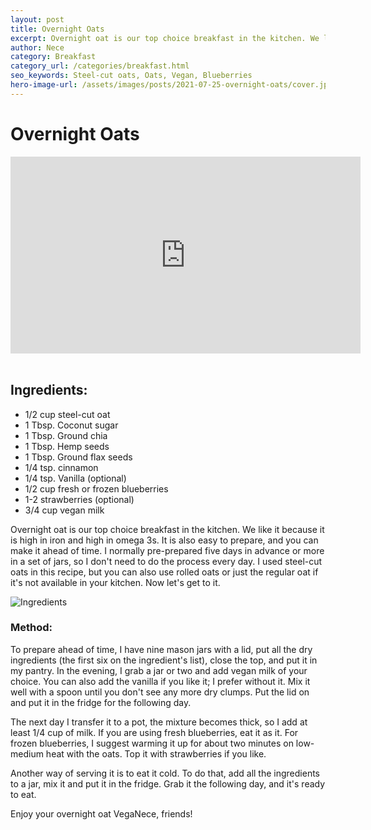 ```yaml
---
layout: post
title: Overnight Oats
excerpt: Overnight oat is our top choice breakfast in the kitchen. We like it because it is high in iron and high in omega 3s.
author: Nece
category: Breakfast
category_url: /categories/breakfast.html
seo_keywords: Steel-cut oats, Oats, Vegan, Blueberries
hero-image-url: /assets/images/posts/2021-07-25-overnight-oats/cover.jpg
---
```


# Overnight Oats

<div class="videoWrapper">
  <iframe width="560" height="315" src="https://www.youtube.com/embed/kS41nqdTQuQ" title="YouTube video player" frameborder="0" allow="accelerometer; autoplay; clipboard-write; encrypted-media; gyroscope; picture-in-picture" allowfullscreen></iframe>
</div>
<br>


## Ingredients:

* 1/2 cup steel-cut oat
* 1 Tbsp. Coconut sugar
* 1 Tbsp. Ground chia
* 1 Tbsp. Hemp seeds
* 1 Tbsp. Ground flax seeds
* 1/4 tsp. cinnamon
* 1/4 tsp. Vanilla (optional)
* 1/2 cup fresh or frozen blueberries
* 1-2 strawberries (optional)
* 3/4 cup vegan milk

Overnight oat is our top choice breakfast in the kitchen. We like it because it is high in iron and high in omega 3s. It is also easy to prepare, and you can make it ahead of time. I normally pre-prepared five days in advance or more in a set of jars, so I don't need to do the process every day. I used steel-cut oats in this recipe, but you can also use rolled oats or just the regular oat if it's not available in your kitchen. Now let's get to it.

![Ingredients](/assets/images/posts/2021-07-25-overnight-oats/ingredients.png "Ingredients")

### Method:

To prepare ahead of time, I have nine mason jars with a lid, put all the dry ingredients (the first six on the ingredient's list), close the top, and put it in my pantry. In the evening, I grab a jar or two and add vegan milk of your choice. You can also add the vanilla if you like it; I prefer without it. Mix it well with a spoon until you don't see any more dry clumps. Put the lid on and put it in the fridge for the following day.

The next day I transfer it to a pot, the mixture becomes thick, so I add at least 1/4 cup of milk. If you are using fresh blueberries, eat it as it. For frozen blueberries, I suggest warming it up for about two minutes on low-medium heat with the oats. Top it with strawberries if you like.

Another way of serving it is to eat it cold. To do that, add all the ingredients to a jar, mix it and put it in the fridge. Grab it the following day, and it's ready to eat.

Enjoy your overnight oat VegaNece, friends!